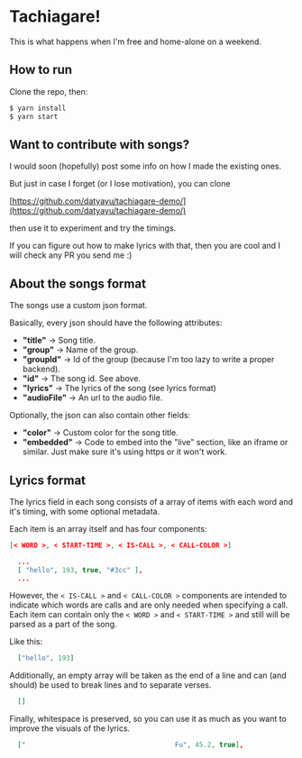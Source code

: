 # Tachiagare!

This is what happens when I'm free and home-alone on a weekend.


## How to run

Clone the repo, then:

```sh
$ yarn install
$ yarn start
```

## Want to contribute with songs?

I would soon (hopefully) post some info on how I made the existing ones.

But just in case I forget (or I lose motivation), you can clone

[https://github.com/datyayu/tachiagare-demo/](https://github.com/datyayu/tachiagare-demo/)

then use it to experiment and try the timings.

If you can figure out how to make lyrics with that, then you are cool and I will check any PR you send me :)


## About the songs format

The songs use a custom json format.

Basically, every json should have the following attributes:

- **"title"** -> Song title.
- **"group"** -> Name of the group.
- **"groupId"** -> Id of the group (because I'm too lazy to write a proper backend).
- **"id"** -> The song id. See above.
- **"lyrics"** -> The lyrics of the song (see lyrics format)
- **"audioFile"** -> An url to the audio file.

Optionally, the json can also contain other fields:

- **"color"** -> Custom color for the song title.
- **"embedded"** -> Code to embed into the "live" section, like an iframe or similar. Just make sure it's using https or it won't work.


## Lyrics format

The lyrics field in each song consists of a array of items with each word and it's timing, with some optional metadata.

Each item is an array itself and has four components:

```json
[< WORD >, < START-TIME >, < IS-CALL >, < CALL-COLOR >]
```
```json
  ...
  [ "hello", 193, true, "#3cc" ],
  ...
```

However, the `< IS-CALL >` and `< CALL-COLOR >` components are intended to indicate which words are calls and are only needed when specifying a call. Each item can contain only the `< WORD >` and `< START-TIME >` and still will be parsed as a part of the song.

Like this:
```json
  ["hello", 193]
```

Additionally, an empty array will be taken as the end of a line and can (and should) be used to break lines and to separate verses.

```json
  []
```

Finally, whitespace is preserved, so you can use it as much as you want to improve the visuals of the lyrics.

```json
  ["                                     Fu", 45.2, true],
```
